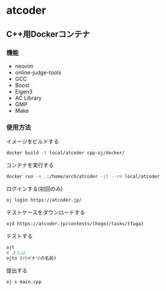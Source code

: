 # atcoder

## C++用Dockerコンテナ

### 機能

- neovim
- online-judge-tools
- GCC
- Boost
- Eigen3
- AC Library
- GMP
- Make

### 使用方法


イメージをビルドする

```sh
docker build -t local/atcoder cpp-oj/docker/
```

コンテナを実行する

```sh
docker run -v .:/home/arch/atcoder -it --rm local/atcoder
```

ログインする(初回のみ)

```sh
oj login https://atcoder.jp/
```

テストケースをダウンロードする

```sh
ojd https://atcoder.jp/contests/(hoge)/tasks/(fuga)
```

テストする

```sh
ojt
# または
ojto (バイナリの名前)
```

提出する

```sh
oj s main.cpp
```
